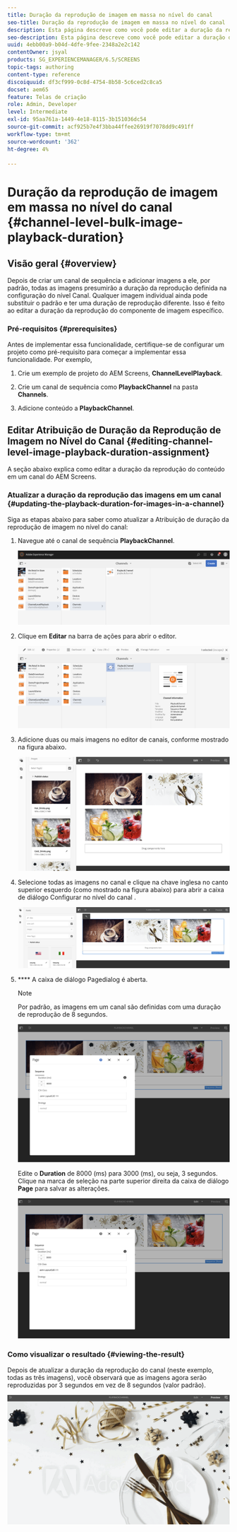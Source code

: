 ```yaml
---
title: Duração da reprodução de imagem em massa no nível do canal
seo-title: Duração da reprodução de imagem em massa no nível do canal
description: Esta página descreve como você pode editar a duração da reprodução de um componente de imagem específico.
seo-description: Esta página descreve como você pode editar a duração da reprodução de um componente de imagem específico.
uuid: 4ebb00a9-b04d-4dfe-9fee-2348a2e2c142
contentOwner: jsyal
products: SG_EXPERIENCEMANAGER/6.5/SCREENS
topic-tags: authoring
content-type: reference
discoiquuid: df3cf999-0c8d-4754-8b58-5c6ced2c8ca5
docset: aem65
feature: Telas de criação
role: Admin, Developer
level: Intermediate
exl-id: 95aa761a-1449-4e18-8115-3b151036dc54
source-git-commit: acf925b7e4f3bba44ffee26919f7078dd9c491ff
workflow-type: tm+mt
source-wordcount: '362'
ht-degree: 4%

---
```


# Duração da reprodução de imagem em massa no nível do canal {#channel-level-bulk-image-playback-duration}

## Visão geral {#overview}

Depois de criar um canal de sequência e adicionar imagens a ele, por padrão, todas as imagens presumirão a duração da reprodução definida na configuração do nível Canal. Qualquer imagem individual ainda pode substituir o padrão e ter uma duração de reprodução diferente. Isso é feito ao editar a duração da reprodução do componente de imagem específico.

### Pré-requisitos {#prerequisites}

Antes de implementar essa funcionalidade, certifique-se de configurar um projeto como pré-requisito para começar a implementar essa funcionalidade. Por exemplo,

1. Crie um exemplo de projeto do AEM Screens, **ChannelLevelPlayback**.

1. Crie um canal de sequência como **PlaybackChannel** na pasta **Channels**.

1. Adicione conteúdo a **PlaybackChannel**.

## Editar Atribuição de Duração da Reprodução de Imagem no Nível do Canal {#editing-channel-level-image-playback-duration-assignment}

A seção abaixo explica como editar a duração da reprodução do conteúdo em um canal do AEM Screens.

### Atualizar a duração da reprodução das imagens em um canal {#updating-the-playback-duration-for-images-in-a-channel}

Siga as etapas abaixo para saber como atualizar a Atribuição de duração da reprodução de imagem no nível do canal:

1. Navegue até o canal de sequência **PlaybackChannel**.

   ![screen_shot_2019-06-24at62818pm](assets/screen_shot_2019-06-24at62818pm.png)

1. Clique em **Editar** na barra de ações para abrir o editor.

   ![screen_shot_2019-06-24at70141pm](assets/screen_shot_2019-06-24at70141pm.png)

1. Adicione duas ou mais imagens no editor de canais, conforme mostrado na figura abaixo.

   ![screen_shot_2019-06-24at90534pm](assets/screen_shot_2019-06-24at90534pm.png)

1. Selecione todas as imagens no canal e clique na chave inglesa no canto superior esquerdo (como mostrado na figura abaixo) para abrir a caixa de diálogo Configurar no nível do canal .

   ![screen_shot_2019-06-25at95945am](assets/screen_shot_2019-06-25at95945am.png)

1. **** A caixa de diálogo Pagedialog é aberta.

   >[!NOTE]
   >Por padrão, as imagens em um canal são definidas com uma duração de reprodução de 8 segundos.

   ![screen_shot_2019-06-25at100343am](assets/screen_shot_2019-06-25at100343am.png)

   Edite o **Duration** de 8000 (ms) para 3000 (ms), ou seja, 3 segundos. Clique na marca de seleção na parte superior direita da caixa de diálogo **Page** para salvar as alterações.

   ![screen_shot_2019-06-25at101527am](assets/screen_shot_2019-06-25at101527am.png)

### Como visualizar o resultado {#viewing-the-result}

Depois de atualizar a duração da reprodução do canal (neste exemplo, todas as três imagens), você observará que as imagens agora serão reproduzidas por 3 segundos em vez de 8 segundos (valor padrão).

![channel_preview](assets/channel_preview.gif)
